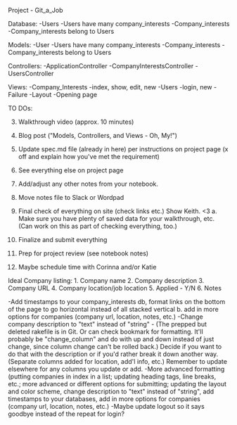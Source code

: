Project - Git_a_Job 

Database: 
   -Users 
      -Users have many company_interests 
   -Company_interests
      -Company_interests belong to Users
      
Models: 
   -User
      -Users have many company_interests 
   -Company_interests
      -Company_interests belong to Users

Controllers:
   -ApplicationController
   -CompanyInterestsController 
   -UsersController 

Views:
    -Company_Interests
       -index, show, edit, new 
    -Users 
       -login, new
    -Failure
    -Layout 
    -Opening page
    
TO DOs:

  3. Walkthrough video (approx. 10 minutes)
  4. Blog post ("Models, Controllers, and Views - Oh, My!")
  
  7. Update spec.md file (already in here) per instructions on project page (x off and explain how you've met the requirement)
  8. See everything else on project page
  9. Add/adjust any other notes from your notebook.
  10. Move notes file to Slack or Wordpad
  11. Final check of everything on site (check links etc.) Show Keith. <3
       a. Make sure you have plenty of saved data for your walkthrough, etc. (Can work on this as part of checking everything, too.)
  12. Finalize and submit everything
  13. Prep for project review (see notebook notes)
  14. Maybe schedule time with Corinna and/or Katie
  

       
  
  Ideal Company listing:
     1. Company name
     2. Company description
     3. Company URL
     4. Company location/job location 
     5. Applied - Y/N
     6. Notes
     
  -Add timestamps to your company_interests db, format links on the bottom of the page to go horizontal instead of all stacked vertical
       b. add in more options for companies (company url, location, notes, etc.)
  -Change company description to "text" instead of "string" - (The prepped but deleted rakefile is in Git. Or can check bookmark for formatting. It'll probably be "change_column" and do with up and down instead of just change, since column change can't be rolled back.) Decide if you want to do that with the description or if you'd rather break it down another way. (Separate columns added for location, add'l info, etc.) Remember to update elsewhere for any columns you update or add.
  -More advanced formatting (putting companies in index in a list; updating heading tags, line breaks, etc.; more advanced or different options for submitting; updating the layout and color scheme, change description to "text" instead of "string", add timestamps to your databases, add in more options for companies (company url, location, notes, etc.)
  -Maybe update logout so it says goodbye instead of the repeat for login?
     
      
  

 

  
  